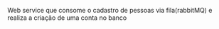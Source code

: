 Web service que consome o cadastro de pessoas via fila(rabbitMQ) e realiza a criação de uma conta no banco
